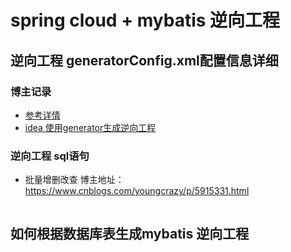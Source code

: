 # spring cloud + mybatis 逆向工程 


## 逆向工程 generatorConfig.xml配置信息详细 

### 博主记录

* [参考详情](https://blog.csdn.net/xp_lx1/article/details/80074738)
* [idea 使用generator生成逆向工程](https://www.cnblogs.com/java-class/p/6237564.html)

### 逆向工程 sql语句

* 批量增删改查
博主地址：https://www.cnblogs.com/youngcrazy/p/5915331.html
```

```

## 如何根据数据库表生成mybatis 逆向工程

### 


